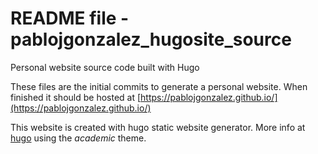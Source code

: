 # README file - pablojgonzalez_hugosite_source

Personal website source code built with Hugo

These files are the initial commits to generate a personal website. When finished it should be hosted at [https://pablojgonzalez.github.io/](https://pablojgonzalez.github.io/)

This website is created with hugo static website generator. More info at [hugo](https://gohugo.io) using the *academic* theme.
